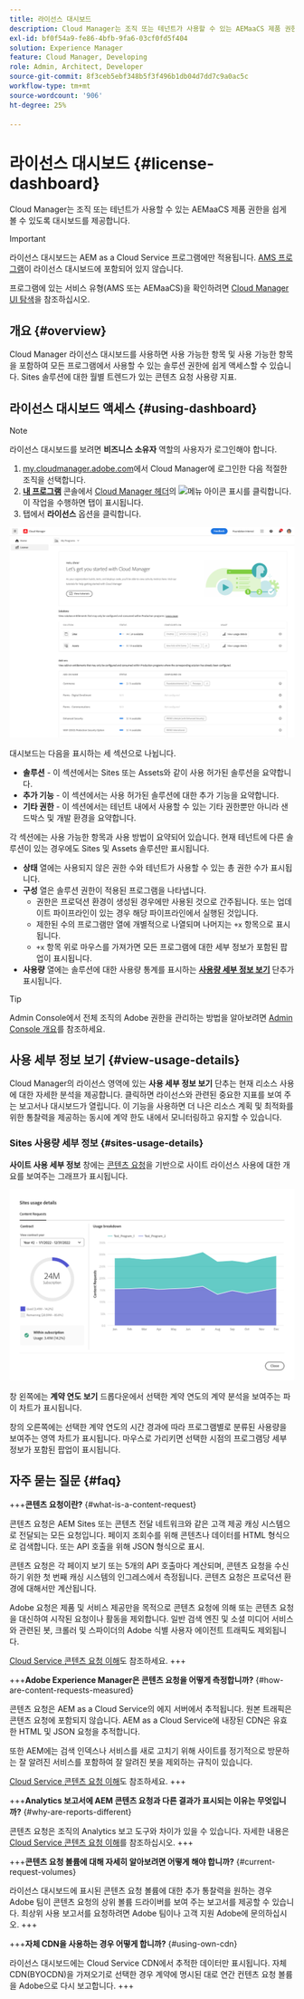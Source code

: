 ```yaml
---
title: 라이선스 대시보드
description: Cloud Manager는 조직 또는 테넌트가 사용할 수 있는 AEMaaCS 제품 권한을 쉽게 볼 수 있도록 대시보드를 제공합니다.
exl-id: bf0f54a9-fe86-4bfb-9fa6-03cf0fd5f404
solution: Experience Manager
feature: Cloud Manager, Developing
role: Admin, Architect, Developer
source-git-commit: 8f3ceb5ebf348b5f3f496b1db04d7dd7c9a0ac5c
workflow-type: tm+mt
source-wordcount: '906'
ht-degree: 25%

---
```



# 라이선스 대시보드 {#license-dashboard}

Cloud Manager는 조직 또는 테넌트가 사용할 수 있는 AEMaaCS 제품 권한을 쉽게 볼 수 있도록 대시보드를 제공합니다.

>[!IMPORTANT]
>
>라이선스 대시보드는 AEM as a Cloud Service 프로그램에만 적용됩니다. [AMS 프로그램](https://experienceleague.adobe.com/en/docs/experience-manager-cloud-manager/content/introduction)이 라이선스 대시보드에 포함되어 있지 않습니다.
>
>프로그램에 있는 서비스 유형(AMS 또는 AEMaaCS)을 확인하려면 [Cloud Manager UI 탐색](/help/implementing/cloud-manager/navigation.md#program-cards)을 참조하십시오.

## 개요 {#overview}

Cloud Manager 라이선스 대시보드를 사용하면 사용 가능한 항목 및 사용 가능한 항목을 포함하여 모든 프로그램에서 사용할 수 있는 솔루션 권한에 쉽게 액세스할 수 있습니다. Sites 솔루션에 대한 월별 트렌드가 있는 콘텐츠 요청 사용량 지표.

## 라이선스 대시보드 액세스 {#using-dashboard}

>[!NOTE]
>
>라이선스 대시보드를 보려면 **비즈니스 소유자** 역할의 사용자가 로그인해야 합니다.

1. [my.cloudmanager.adobe.com](https://my.cloudmanager.adobe.com/)에서 Cloud Manager에 로그인한 다음 적절한 조직을 선택합니다.
1. **[내 프로그램](/help/implementing/cloud-manager/navigation.md#my-programs)** 콘솔에서 [Cloud Manager 헤더](/help/implementing/cloud-manager/navigation.md#cloud-manager-header)의 ![메뉴 아이콘 표시](https://spectrum.adobe.com/static/icons/workflow_18/Smock_ShowMenu_18_N.svg)를 클릭합니다. 이 작업을 수행하면 탭이 표시됩니다.
1. 탭에서 **라이선스** 옵션을 클릭합니다.

![라이선스 대시보드](assets/license-dashboard.png)

대시보드는 다음을 표시하는 세 섹션으로 나뉩니다.

* **솔루션** - 이 섹션에서는 Sites 또는 Assets와 같이 사용 허가된 솔루션을 요약합니다.
* **추가 기능** - 이 섹션에서는 사용 허가된 솔루션에 대한 추가 기능을 요약합니다.
* **기타 권한** - 이 섹션에서는 테넌트 내에서 사용할 수 있는 기타 권한뿐만 아니라 샌드박스 및 개발 환경을 요약합니다.

각 섹션에는 사용 가능한 항목과 사용 방법이 요약되어 있습니다. 현재 테넌트에 다른 솔루션이 있는 경우에도 Sites 및 Assets 솔루션만 표시됩니다.

* **상태** 열에는 사용되지 않은 권한 수와 테넌트가 사용할 수 있는 총 권한 수가 표시됩니다.
* **구성** 열은 솔루션 권한이 적용된 프로그램을 나타냅니다.
   * 권한은 프로덕션 환경이 생성된 경우에만 사용된 것으로 간주됩니다. 또는 업데이트 파이프라인이 있는 경우 해당 파이프라인에서 실행된 것입니다.
   * 제한된 수의 프로그램만 열에 개별적으로 나열되며 나머지는 `+x` 항목으로 표시됩니다.
   * `+x` 항목 위로 마우스를 가져가면 모든 프로그램에 대한 세부 정보가 포함된 팝업이 표시됩니다.
* **사용량** 열에는 솔루션에 대한 사용량 통계를 표시하는 **[사용량 세부 정보 보기](#view-usage-details)** 단추가 표시됩니다.

>[!TIP]
>
>Admin Console에서 전체 조직의 Adobe 권한을 관리하는 방법을 알아보려면 [Admin Console 개요](https://helpx.adobe.com/enterprise/using/admin-console.html)를 참조하세요.

## 사용 세부 정보 보기 {#view-usage-details}

<!--
The **View usage details** button gives access to the chosen solution's **Usage Details** window. This window gives a detailed breakdown including charts to show your solution's usage. How that usage is measured depends on the chosen solution. -->

Cloud Manager의 라이선스 영역에 있는 **사용 세부 정보 보기** 단추는 현재 리소스 사용에 대한 자세한 분석을 제공합니다. 클릭하면 라이선스와 관련된 중요한 지표를 보여 주는 보고서나 대시보드가 열립니다. <!-- ADD THIS SENTENCE IF ASSETS USAGE DETAILS GETS REINSTATED ", such as the number of users, storage consumption, or bandwidth usage, depending on the type of services you're using." --> 이 기능을 사용하면 더 나은 리소스 계획 및 최적화를 위한 통찰력을 제공하는 동시에 계약 한도 내에서 모니터링하고 유지할 수 있습니다.

### Sites 사용량 세부 정보 {#sites-usage-details}

**사이트 사용 세부 정보** 창에는 [콘텐츠 요청](#what-is-a-content-request)을 기반으로 사이트 라이선스 사용에 대한 개요를 보여주는 그래프가 표시됩니다.

![사이트 사용 세부 정보 창](assets/sites-usage-details.png)

창 왼쪽에는 **계약 연도 보기** 드롭다운에서 선택한 계약 연도의 계약 분석을 보여주는 파이 차트가 표시됩니다.

창의 오른쪽에는 선택한 계약 연도의 시간 경과에 따라 프로그램별로 분류된 사용량을 보여주는 영역 차트가 표시됩니다. 마우스로 가리키면 선택한 시점의 프로그램당 세부 정보가 포함된 팝업이 표시됩니다.

<!-- REMOVED AS PER CQDOC-21983
### Assets usage details {#assets-usage-details}

The **Assets usage details** window, presents graphs giving an overview of the usage of your Assets licenses based on [storage](#storage) and [standard users](#standard-users). Select the appropriate tab to toggle between the views.

For both storage and standard users views, you can use the **Environment Type** dropdown to toggle the view between production, stage, and development environments.

#### Storage {#storage}

![Assets usage details window for storage](assets/assets-usage-details-storage.png)

The left side of the window presents a pie chart showing the contract breakdown for the contract year selected in the **View contract year** dropdown.

The right side of the window presents an area chart showing the usage broken down by program over time for the selected contract year. A hover reveals a popup with details per program for the selected point in time.

#### Standard Users {#standard-users}

![Assets usage details window for standard-users](assets/assets-usage-details-standard-users.png)

The left side of the window presents a pie chart showing the contract breakdown for the contract year selected in the **View contract year** dropdown.

The right side of the window presents an area chart showing the usage broken down by program over time for the selected contract year. A hover reveals a popup with details per program for the selected point in time. -->

## 자주 묻는 질문 {#faq}

+++**콘텐츠 요청이란?** {#what-is-a-content-request}

콘텐츠 요청은 AEM Sites 또는 콘텐츠 전달 네트워크와 같은 고객 제공 캐싱 시스템으로 전달되는 모든 요청입니다. 페이지 조회수를 위해 콘텐츠나 데이터를 HTML 형식으로 검색합니다. 또는 API 호출을 위해 JSON 형식으로 표시.

콘텐츠 요청은 각 페이지 보기 또는 5개의 API 호출마다 계산되며, 콘텐츠 요청을 수신하기 위한 첫 번째 캐싱 시스템의 인그레스에서 측정됩니다. 콘텐츠 요청은 프로덕션 환경에 대해서만 계산됩니다.

Adobe 요청은 제품 및 서비스 제공만을 목적으로 콘텐츠 요청에 의해 또는 콘텐츠 요청을 대신하여 시작된 요청이나 활동을 제외합니다. 일반 검색 엔진 및 소셜 미디어 서비스와 관련된 봇, 크롤러 및 스파이더의 Adobe 식별 사용자 에이전트 트래픽도 제외됩니다.

[Cloud Service 콘텐츠 요청 이해](/help/implementing/cloud-manager/content-requests.md)도 참조하세요.
+++

+++**Adobe Experience Manager은 콘텐츠 요청을 어떻게 측정합니까?** {#how-are-content-requests-measured}

콘텐츠 요청은 AEM as a Cloud Service의 에지 서버에서 추적됩니다. 원본 트래픽은 콘텐츠 요청에 포함되지 않습니다. AEM as a Cloud Service에 내장된 CDN은 유효한 HTML 및 JSON 요청을 추적합니다.

또한 AEM에는 검색 인덱스나 서비스를 새로 고치기 위해 사이트를 정기적으로 방문하는 잘 알려진 서비스를 포함하여 잘 알려진 봇을 제외하는 규칙이 있습니다.

[Cloud Service 콘텐츠 요청 이해](/help/implementing/cloud-manager/content-requests.md)도 참조하세요.
+++

+++**Analytics 보고서에 AEM 콘텐츠 요청과 다른 결과가 표시되는 이유는 무엇입니까?** {#why-are-reports-different}

콘텐츠 요청은 조직의 Analytics 보고 도구와 차이가 있을 수 있습니다. 자세한 내용은 [Cloud Service 콘텐츠 요청 이해](/help/implementing/cloud-manager/content-requests.md)를 참조하십시오.
+++

+++**콘텐츠 요청 볼륨에 대해 자세히 알아보려면 어떻게 해야 합니까?** {#current-request-volumes}

라이선스 대시보드에 표시된 콘텐츠 요청 볼륨에 대한 추가 통찰력을 원하는 경우 Adobe 팀이 콘텐츠 요청의 상위 볼륨 드라이버를 보여 주는 보고서를 제공할 수 있습니다. 최상위 사용 보고서를 요청하려면 Adobe 팀이나 고객 지원 Adobe에 문의하십시오.
+++

+++**자체 CDN을 사용하는 경우 어떻게 합니까?** {#using-own-cdn}

라이선스 대시보드에는 Cloud Service CDN에서 추적한 데이터만 표시됩니다. 자체 CDN(BYOCDN)을 가져오기로 선택한 경우 계약에 명시된 대로 연간 컨텐츠 요청 볼륨을 Adobe으로 다시 보고합니다.
+++

